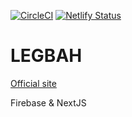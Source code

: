 [![CircleCI](https://circleci.com/gh/Malven/legbah-v2/tree/master.svg?style=svg&circle-token=147d5a7ffd76017bc46a3d9af2f64d77e053bf24)](https://circleci.com/gh/Malven/legbah-v2/tree/master)
[![Netlify Status](https://api.netlify.com/api/v1/badges/b1fe8187-73d1-41e7-b5aa-252f8983cb54/deploy-status)](https://app.netlify.com/sites/legbah/deploys)
# LEGBAH
[Official site](https://www.legbah.com)

Firebase & NextJS
